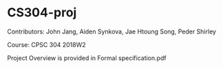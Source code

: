 # CS304-proj
Contributors: John Jang, Aiden Synkova, Jae Htoung Song, Peder Shirley
</p>Course: CPSC 304 2018W2
</p> Project Overview is provided in Formal specification.pdf
